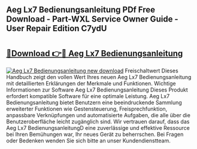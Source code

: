 ## Aeg Lx7 Bedienungsanleitung PDf Free Download - Part-WXL Service Owner Guide - User Repair Edition C7ydU

# <h2><a href="http://df5kq7j.blite.top/?on=Aeg+Lx7+Bedienungsanleitung">🔗Download 👉🔴 Aeg Lx7 Bedienungsanleitung</a></h2>

[![Aeg Lx7 Bedienungsanleitung new download](https://i.imgur.com/lujVjoI.png)](http://df5kq7j.blite.top/?on=Aeg+Lx7+Bedienungsanleitung)
Freischaltwert Dieses Handbuch zeigt den vollen Wert Ihres neuen Aeg Lx7 Bedienungsanleitung mit detaillierten Erklärungen der Merkmale und Funktionen. Wichtige Informationen zur Software Aeg Lx7 Bedienungsanleitung Dieses Produkt erfordert kompatible Software für eine optimale Leistung. Aeg Lx7 Bedienungsanleitung bietet Benutzern eine beeindruckende Sammlung erweiterter Funktionen wie Gestensteuerung, Freisprechfunktion, anpassbare Verknüpfungen und automatisierte Aufgaben, die alle über die Benutzeroberfläche leicht zugänglich sind. Wir vertrauen darauf, dass das Aeg Lx7 BedienungsanleitungD eine zuverlässige und effektive Ressource bei Ihren Bemühungen war, Ihr neues Gerät zu beherrschen. Bei Fragen oder Bedenken wenden Sie sich bitte an unser Kundendienstteam.

